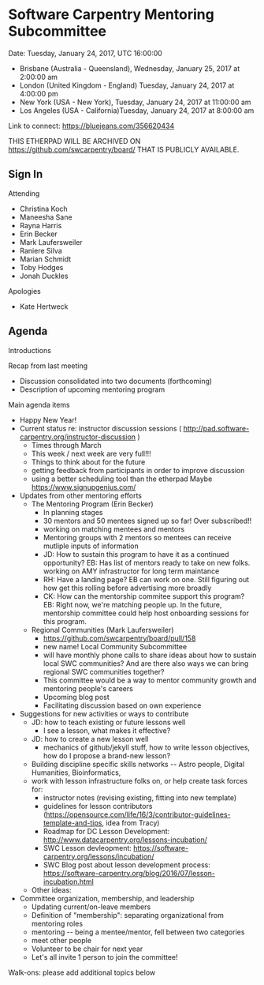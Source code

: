 # Software Carpentry Mentoring Subcommittee

Date: Tuesday, January 24, 2017, UTC 16:00:00

* Brisbane (Australia - Queensland), Wednesday, January 25, 2017 at 2:00:00 am
* London (United Kingdom - England) Tuesday, January 24, 2017 at 4:00:00 pm
* New York (USA - New York), Tuesday, January 24, 2017 at 11:00:00 am
* Los Angeles (USA - California)Tuesday, January 24, 2017 at 8:00:00 am

Link to connect: https://bluejeans.com/356620434

THIS ETHERPAD WILL BE ARCHIVED ON https://github.com/swcarpentry/board/ THAT IS PUBLICLY AVAILABLE.

## Sign In

Attending

* Christina Koch
* Maneesha Sane
* Rayna Harris
* Erin Becker
* Mark Laufersweiler 
* Raniere Silva
* Marian Schmidt 
* Toby Hodges
* Jonah Duckles

Apologies

* Kate Hertweck

## Agenda

Introductions

Recap from last meeting

* Discussion consolidated into two documents (forthcoming)
* Description of upcoming mentoring program

Main agenda items

* Happy New Year!  
* Current status re: instructor discussion sessions ( http://pad.software-carpentry.org/instructor-discussion )
	* Times through March
	* This week / next week are very full!!!
	* Things to think about for the future
	* getting feedback from participants in order to improve discussion
	* using a better scheduling tool than the etherpad   Maybe https://www.signupgenius.com/
* Updates from other mentoring efforts
	* The Mentoring Program (Erin Becker)
		* In planning stages
		* 30 mentors and 50 mentees signed up so far! Over subscribed!!
		* working on matching mentees and mentors
		* Mentoring groups with 2 mentors so mentees can receive mutliple inputs of information 
		* JD: How to sustain this program to have it as a continued opportunity? EB: Has list of mentors ready to take on new folks. working on AMY infrastructor for long term maintance
		* RH: Have a landing page? EB can work on one. Still figuring out how get this rolling before advertising more broadly
		* CK: How can the mentorship commitee support this program?  EB: Right now, we're matching people up.  In the future, mentorship committee could help host onboarding sessions for this program. 
	* Regional Communities (Mark Laufersweiler)
		* https://github.com/swcarpentry/board/pull/158
		* new name! Local Community Subcommittee
		* will have monthly phone calls to share ideas about how to sustain local SWC communities?  And are there also ways we can bring regional SWC communities together?  
		* This committee would be a way to mentor community growth and mentoring people's careers 
		* Upcoming blog post
		* Facilitating discussion based on own experience
* Suggestions for new activities or ways to contribute
	* JD: how to teach existing or future lessons well
		* I see a lesson, what makes it effective? 
	* JD: how to create a new lesson well
		* mechanics of github/jekyll stuff, how to write lesson objectives, how do I propose a brand-new lesson?  
	* Building discipline specific skills networks -- Astro people, Digital Humanities, Bioinformatics, 
	* work with lesson infrastructure folks on, or help create task forces for:
		* instructor notes (revising existing, fitting into new template)
		* guidelines for lesson contributors (https://opensource.com/life/16/3/contributor-guidelines-template-and-tips, idea from Tracy) 
		* Roadmap for DC Lesson Development: http://www.datacarpentry.org/lessons-incubation/
		* SWC Lesson devleopment: https://software-carpentry.org/lessons/incubation/
		* SWC Blog post about lesson development process: https://software-carpentry.org/blog/2016/07/lesson-incubation.html
	* Other ideas:
* Committee organization, membership, and leadership
	* Updating current/on-leave members
	* Definition of "membership": separating organizational from mentoring roles
	* mentoring -- being a mentee/mentor, fell between two categories
	* meet other people
	* Volunteer to be chair for next year
	* Let's all invite 1 person to join the committee!

Walk-ons: please add additional topics below




